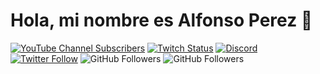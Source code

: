 # Hola, mi nombre es Alfonso Perez 👋
<? ![https://github.com/mouredev](https://raw.githubusercontent.com/mouredev/mouredev/master/mouredev_github_profile.png)
?>
[![YouTube Channel Subscribers](https://img.shields.io/youtube/channel/subscribers/UCxPD7bsocoAMq8Dj18kmGyQ?style=social)](https://youtube.com/mouredevapps?sub_confirmation=1)
[![Twitch Status](https://img.shields.io/twitch/status/mouredev?style=social)](https://twitch.com/mouredev)
[![Discord](https://img.shields.io/discord/729672926432985098?style=social&label=Discord&logo=discord)](https://mouredev.com/discord)
[![Twitter Follow](https://img.shields.io/twitter/follow/mouredev?style=social)](https://twitter.com/mouredev)
![GitHub Followers](https://img.shields.io/github/followers/mouredev?style=social)
![GitHub Followers](https://img.shields.io/github/stars/mouredev?style=social)
